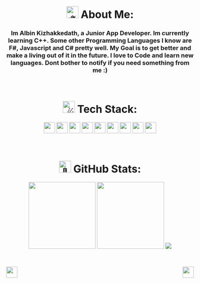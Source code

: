 <h1 align="center">
<picture>
  <source srcset="https://fonts.gstatic.com/s/e/notoemoji/latest/1f525/512.webp" type="image/webp">
  <img src="https://fonts.gstatic.com/s/e/notoemoji/latest/1f525/512.gif" alt="🔥" width="32" height="32">
</picture>
 About Me:
</h1>

<h3 align="center">
Im Albin Kizhakkedath, a Junior App Developer. Im currently learning C++. Some other Programming Languages I know are F#, Javascript and C# pretty well. My Goal is to get better and make a living out of it in the future. I love to Code and learn new languages. Dont bother to notify if you need something from me :)
</h3>

<br>

<h1 align="center">
 <picture>
  <source srcset="https://fonts.gstatic.com/s/e/notoemoji/latest/2604_fe0f/512.webp" type="image/webp">
  <img src="https://fonts.gstatic.com/s/e/notoemoji/latest/2604_fe0f/512.gif" alt="☄" width="32" height="32">
</picture>
 Tech Stack:
</h1>

<p align="center">
<img src="https://img.shields.io/badge/c%23-%23239120.svg?style=flat&logo=c-sharp&logoColor=white" style: height="30em">
<img src="https://img.shields.io/badge/c++-%2300599C.svg?style=flat&logo=c%2B%2B&logoColor=white" style: height="30em">
<img src="https://img.shields.io/badge/css3-%231572B6.svg?style=flat&logo=css3&logoColor=white" style: height="30em">
<img src="https://img.shields.io/badge/javascript-%23323330.svg?style=flat&logo=javascript&logoColor=%23F7DF1E" style: height="30em">
<img src="https://img.shields.io/badge/html5-%23E34F26.svg?style=flat&logo=html5&logoColor=white" style: height="30em">
<img src="https://img.shields.io/badge/blender-%23F5792A.svg?style=flat&logo=blender&logoColor=white" style: height="30em">
<img src="https://img.shields.io/badge/figma-%23F24E1E.svg?style=flat&logo=figma&logoColor=white" style: height="30em">
<img src="https://img.shields.io/badge/Krita-203759?style=flat&logo=krita&logoColor=EEF37B" style: height="30em">
<img src="https://img.shields.io/badge/Notion-%23000000.svg?style=flat&logo=notion&logoColor=white" style: height="30em">
</p>

<br>

<h1 align="center">
<picture>
  <source srcset="https://fonts.gstatic.com/s/e/notoemoji/latest/1f6eb/512.webp" type="image/webp">
  <img src="https://fonts.gstatic.com/s/e/notoemoji/latest/1f6eb/512.gif" alt="🛫" width="32" height="32">
</picture>
 GitHub Stats:
</h1>

<p align="center">
<img src="https://github-readme-streak-stats.herokuapp.com/?user=albinkizh&theme=dark&hide_border=true" style: height="180em">
<img src="https://github-readme-stats.vercel.app/api/top-langs/?username=albinkizh&theme=dark&hide_border=true&include_all_commits=true&count_private=true&layout=compact" style: height="180em"> 
<img src="https://quotes-github-readme.vercel.app/api?type=horizontal&theme=dark">
</p>

<br>

<p>
<a algin="left" href="https://www.buymeacoffee.com/albinkizhaV">
  <img src="https://img.shields.io/badge/Buy%20Me%20a%20Coffee-ffdd00?style=for-the-badge&logo=buy-me-a-coffee&logoColor=black" height="30em">
</a>
  
<a href="https://visitcount.itsvg.in">
  <img  align="right" src="https://visitcount.itsvg.in/api?id=albinkizh&label=Profile%20Views&color=7&icon=2&pretty=true" height="30em"/>
</a>
</p>
